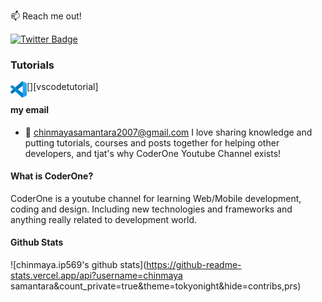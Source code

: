 :mailbox: Reach me out!

[![Twitter Badge](https://img.shields.io/badge/-@program75065639-1ca0f1?style=flat&labelColor=1ca0f1&logo=twitter&logoColor=white&link=https://twitter.com/@program75065639)](https://twitter.com/program75065639)
<!-- TODO: Add last video link -->
### Tutorials
[<img align="left" alt="Visual Studio Code" width="26px" src="https://raw.githubusercontent.com/github/explore/80688e429a7d4ef2fca1e82350fe8e3517d3494d/topics/visual-studio-code/visual-studio-code.png" />][vscodetutorial]
#### my email
- :email: chinmayasamantara2007@gmail.com
I love sharing knowledge and putting tutorials, courses and posts together for helping other developers, and tjat's why CoderOne Youtube Channel exists!
#### What is CoderOne?
CoderOne is a youtube channel for learning Web/Mobile development, coding and design. Including new technologies and frameworks and anything really related to development world.
#### Github Stats
![chinmaya.ip569's github stats](https://github-readme-stats.vercel.app/api?username=chinmaya samantara&count_private=true&theme=tokyonight&hide=contribs,prs)
</details>
